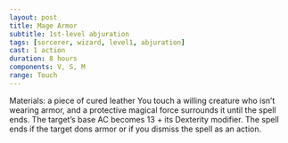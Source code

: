```yaml
---
layout: post
title: Mage Armor
subtitle: 1st-level abjuration
tags: [sorcerer, wizard, level1, abjuration]
cast: 1 action
duration: 8 hours
components: V, S, M
range: Touch
---
```

Materials: a piece of cured leather
You touch a willing creature who isn’t wearing armor, and a protective magical force surrounds it until the spell ends. The target’s base AC becomes 13 + its Dexterity modifier. The spell ends if the target dons armor or if you dismiss the spell as an action.